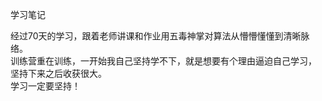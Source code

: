 学习笔记

经过70天的学习，跟着老师讲课和作业用五毒神掌对算法从懵懵懂懂到清晰脉络。</br>
训练营重在训练，一开始我自己坚持学不下，就是想要有个理由逼迫自己学习，</br>
坚持下来之后收获很大。</br>
学习一定要坚持！</br>
